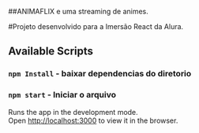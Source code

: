 
##ANIMAFLIX e uma streaming de animes.<br />

#Projeto desenvolvido para a Imersão React da Alura.


## Available Scripts

### `npm Install` - baixar dependencias do diretorio

### `npm start` - Iniciar o arquivo 

Runs the app in the development mode.<br />
Open [http://localhost:3000](http://localhost:3000) to view it in the browser.




